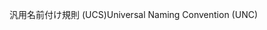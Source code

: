 <span data-ttu-id="2c3e1-101">汎用名前付け規則 (UCS)</span><span class="sxs-lookup"><span data-stu-id="2c3e1-101">Universal Naming Convention (UNC)</span></span>